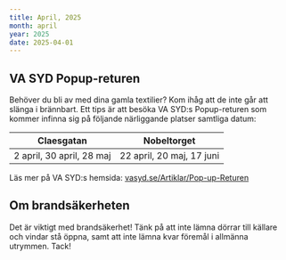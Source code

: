 ```yaml
---
title: April, 2025
month: april
year: 2025
date: 2025-04-01
---
```


## VA SYD Popup-returen

Behöver du bli av med dina gamla textilier? Kom ihåg att de inte går att slänga i brännbart. Ett tips är att besöka VA SYD:s Popup-returen som kommer infinna sig på följande närliggande platser samtliga datum:

|Claesgatan               |Nobeltorget              |
|---                      |---                      |
|2 april, 30 april, 28 maj|22 april, 20 maj, 17 juni|


Läs mer på VA SYD:s hemsida: [vasyd.se/Artiklar/Pop-up-Returen](https://vasyd.se/Artiklar/Pop-up-Returen)


## Om brandsäkerheten

Det är viktigt med brandsäkerhet! Tänk på att inte lämna dörrar till källare och vindar stå öppna, samt att inte lämna kvar föremål i allmänna utrymmen. Tack!
